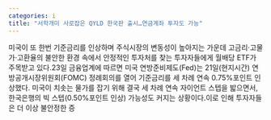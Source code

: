 ```yaml
---
categories: i
title: "서학개미 사로잡은 QYLD 한국판 출시…연금계좌 투자도 가능"
---
```

미국이 또 한번 기준금리를 인상하며 주식시장의 변동성이 높아지는 가운데 고금리·고물가·고환율의 불안한 환경 속에서 안정적인 투자처를 찾는 투자자들에게 월배당 ETF가 주목받고 있다.23일 금융업계에 따르면 미국 연방준비제도(Fed)는 21일(현지시간) 연방공개시장위원회(FOMC) 정례회의를 열어 기준금리를 세 차례 연속 0.75%포인트 인상했다. 미국이 치솟는 물가를 잡기 위해 결국 세 차례 연속 자이언트 스텝을 밟으면서, 한국은행의 빅 스텝(0.50%포인트 인상) 가능성도 커지는 상황이다.이로 인해 투자자들은 더 이상 불안정한 증